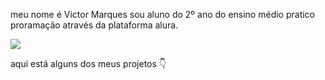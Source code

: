
meu nome é Victor Marques sou aluno do 2º ano do ensino médio pratico proramação através da plataforma alura.



![](https://media1.tenor.com/m/CgGUXc-LDc4AAAAC/hacker-pc.gif)

aqui está alguns dos meus projetos 👇

